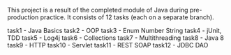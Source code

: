 This project is a result of the completed module of Java during pre-production practice. It consists of 12 tasks (each on a separate branch).

task1 - Java Basics
task2 - OOP
task3 - Enum Number String
task4 - jUnit, TDD
task5 - Log4j
task6 - Collections
task7 - Multithreading
task8 - Java 8
task9 - HTTP
task10 - Servlet
task11 - REST SOAP
task12 - JDBC DAO
